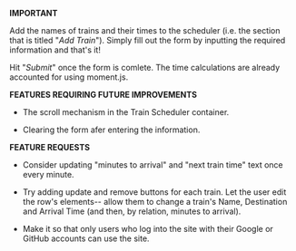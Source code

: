 **IMPORTANT**

Add the names of trains and their times to the scheduler (i.e. the section that is titled "*Add Train*"). Simply fill out the form by inputting the required information and that's it! 

Hit "*Submit*" once the form is comlete. The time calculations are already accounted for using moment.js.

**FEATURES REQUIRING FUTURE IMPROVEMENTS**

* The scroll mechanism in the Train Scheduler container.

* Clearing the form afer entering the information.

**FEATURE REQUESTS**

* Consider updating "minutes to arrival" and "next train time" text once every minute. 

* Try adding update and remove buttons for each train. Let the user edit the row's elements-- allow them to change a train's Name, Destination and Arrival Time (and then, by relation, minutes to arrival). 

* Make it so that only users who log into the site with their Google or GitHub accounts can use the site.


